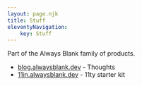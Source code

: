 ```yaml
---
layout: page.njk
title: Stuff
eleventyNavigation:
    key: Stuff
---
```

Part of the Always Blank family of products.

- [blog.alwaysblank.dev](https://blog.alwaysblank.dev) - Thoughts
- [11in.alwaysblank.dev](https://11in.alwaysblank.dev) - 11ty starter kit
